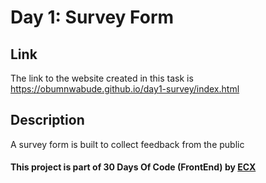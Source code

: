 # Day 1: Survey Form 

## Link 

The link to the website created in this task is https://obumnwabude.github.io/day1-survey/index.html 

## Description
A survey form is built to collect feedback from the public

#### This project is part of 30 Days Of Code (FrontEnd) by [ECX](https://www.ecx.website/)
